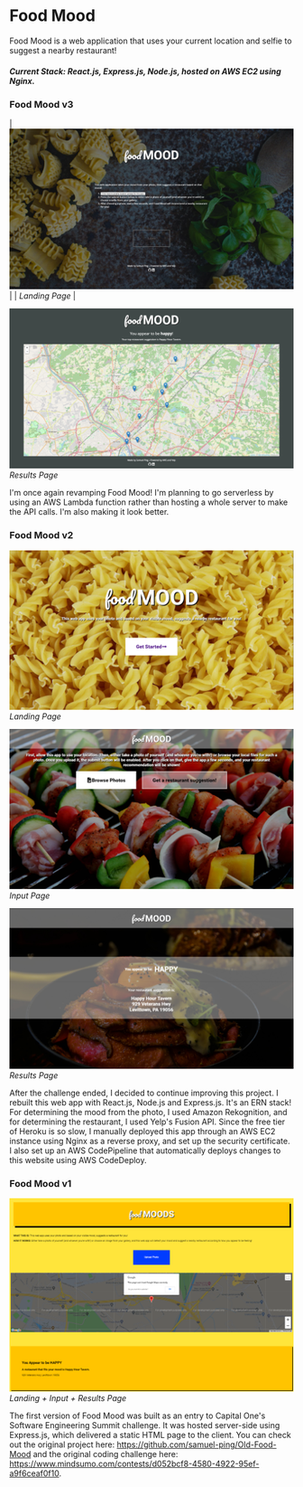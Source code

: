 # Food Mood

Food Mood is a web application that uses your current location and selfie to suggest a nearby restaurant!

##### Current Stack: React.js, Express.js, Node.js, hosted on AWS EC2 using Nginx.

### Food Mood v3

| ![version 3, view1](./screenshots/food-mood-v3-screenshot1.png) |
| _Landing Page_ |

![version 3, view2](./screenshots/food-mood-v3-screenshot2.png)
_Results Page_

I'm once again revamping Food Mood! I'm planning to go serverless by using an AWS Lambda function rather than hosting a whole server to make the API calls. I'm also making it look better.

### Food Mood v2

![version 2, view1](./screenshots/food-mood-v2-screenshot1.png)
_Landing Page_

![version 2, view2](./screenshots/food-mood-v2-screenshot2.png)
_Input Page_

![version 2, view3](./screenshots/food-mood-v2-screenshot3.png)
_Results Page_

After the challenge ended, I decided to continue improving this project. I rebuilt this web app with React.js, Node.js and Express.js. It's an ERN stack! For determining the mood from the photo, I used Amazon Rekognition, and for determining the restaurant, I used Yelp's Fusion API. Since the free tier of Heroku is so slow, I manually deployed this app through an AWS EC2 instance using Nginx as a reverse proxy, and set up the security certificate. I also set up an AWS CodePipeline that automatically deploys changes to this website using AWS CodeDeploy.

### Food Mood v1

![version 1, view1](./screenshots/food-mood-v1-screenshot1.png)
_Landing + Input + Results Page_

The first version of Food Mood was built as an entry to Capital One's Software Engineering Summit challenge. It was hosted server-side using Express.js, which delivered a static HTML page to the client. You can check out the original project here: https://github.com/samuel-ping/Old-Food-Mood and the original coding challenge here: https://www.mindsumo.com/contests/d052bcf8-4580-4922-95ef-a9f6ceaf0f10.
